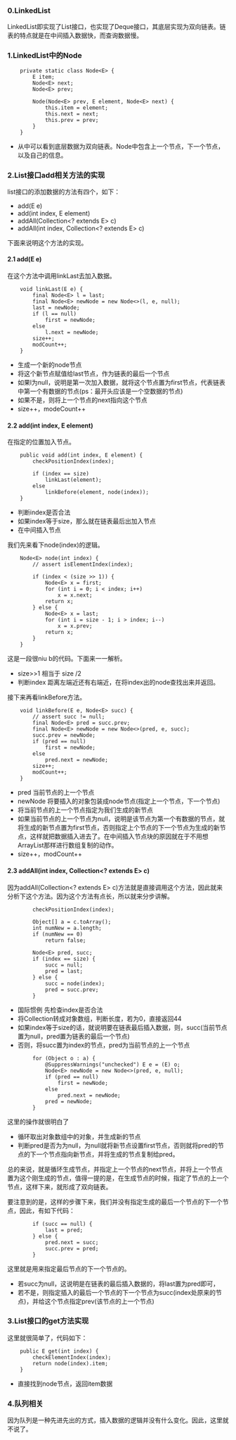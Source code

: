 ### 0.LinkedList
LinkedList即实现了List接口，也实现了Deque接口，其底层实现为双向链表。链表的特点就是在中间插入数据快，而查询数据慢。

### 1.LinkedList中的Node
```
    private static class Node<E> {
        E item;
        Node<E> next;
        Node<E> prev;

        Node(Node<E> prev, E element, Node<E> next) {
            this.item = element;
            this.next = next;
            this.prev = prev;
        }
    }
```

* 从中可以看到底层数据为双向链表。Node中包含上一个节点，下一个节点，以及自己的信息。

### 2.List接口add相关方法的实现
list接口的添加数据的方法有四个，如下：

* add(E e)
* add(int index, E element)
* addAll(Collection<? extends E> c)
* addAll(int index, Collection<? extends E> c)

下面来说明这个方法的实现。

#### 2.1 add(E e)
在这个方法中调用linkLast去加入数据。
```
    void linkLast(E e) {
        final Node<E> l = last;
        final Node<E> newNode = new Node<>(l, e, null);
        last = newNode;
        if (l == null)
            first = newNode;
        else
            l.next = newNode;
        size++;
        modCount++;
    }
```

* 生成一个新的node节点
* 将这个新节点赋值给last节点，作为链表的最后一个节点
* 如果l为null，说明是第一次加入数据，就将这个节点置为first节点，代表链表中第一个有数据的节点(ps：最开头应该是一个空数据的节点)
* 如果不是，则将上一个节点的next指向这个节点
* size++，modeCount++

#### 2.2 add(int index, E element)
在指定的位置加入节点。
```
    public void add(int index, E element) {
        checkPositionIndex(index);

        if (index == size)
            linkLast(element);
        else
            linkBefore(element, node(index));
    }
```

* 判断index是否合法
* 如果index等于size，那么就在链表最后出加入节点
* 在中间插入节点

我们先来看下node(index)的逻辑。
```
    Node<E> node(int index) {
        // assert isElementIndex(index);

        if (index < (size >> 1)) {
            Node<E> x = first;
            for (int i = 0; i < index; i++)
                x = x.next;
            return x;
        } else {
            Node<E> x = last;
            for (int i = size - 1; i > index; i--)
                x = x.prev;
            return x;
        }
    }
```
这是一段很niu b的代码。下面来一一解析。

* size>>1 相当于 size /2
* 判断index 距离左端近还有右端近，在将index出的node查找出来并返回。

接下来再看linkBefore方法。
```
    void linkBefore(E e, Node<E> succ) {
        // assert succ != null;
        final Node<E> pred = succ.prev;
        final Node<E> newNode = new Node<>(pred, e, succ);
        succ.prev = newNode;
        if (pred == null)
            first = newNode;
        else
            pred.next = newNode;
        size++;
        modCount++;
    }
```

* pred  当前节点的上一个节点
* newNode 将要插入的对象包装成node节点(指定上一个节点，下一个节点)
* 将当前节点的上一个节点指定为我们生成的新节点
* 如果当前节点的上一个节点为null，说明是该节点为第一个有数据的节点，就将生成的新节点置为first节点，否则指定上个节点的下一个节点为生成的新节点，这样就把数据插入进去了。在中间插入节点块的原因就在于不用想ArrayList那样进行数组复制的动作。
* size++，modCount++

#### 2.3  addAll(int index, Collection<? extends E> c)

因为addAll(Collection<? extends E> c)方法就是直接调用这个方法，因此就来分析下这个方法。因为这个方法有点长，所以就来分步讲解。
```
        checkPositionIndex(index);

        Object[] a = c.toArray();
        int numNew = a.length;
        if (numNew == 0)
            return false;

        Node<E> pred, succ;
        if (index == size) {
            succ = null;
            pred = last;
        } else {
            succ = node(index);
            pred = succ.prev;
        }
```

* 国际惯例 先检查index是否合法
* 将Collection转成对象数组，判断长度，若为0，直接返回44
* 如果index等于size的话，就说明要在链表最后插入数据，则，succ(当前节点置为null，pred置为链表的最后一个节点)
* 否则，将succ置为index的节点，pred为当前节点的上一个节点

```
        for (Object o : a) {
            @SuppressWarnings("unchecked") E e = (E) o;
            Node<E> newNode = new Node<>(pred, e, null);
            if (pred == null)
                first = newNode;
            else
                pred.next = newNode;
            pred = newNode;
        }
```

这里的操作就很明白了

* 循环取出对象数组中的对象，并生成新的节点
* 判断pred是否为为null，为null就将新节点设置first节点，否则就将pred的节点的下一个节点指向新节点，并将生成的节点复制给pred。

总的来说，就是循环生成节点，并指定上一个节点的next节点，并将上一个节点置为这个刚生成的节点，值得一提的是，在生成节点的时候，指定了节点的上一个节点，这样下来，就形成了双向链表。

要注意到的是，这样的步骤下来，我们并没有指定生成的最后一个节点的下一个节点，因此，有如下代码：

```
        if (succ == null) {
            last = pred;
        } else {
            pred.next = succ;
            succ.prev = pred;
        }
```

这里就是用来指定最后节点的下一个节点的。

* 若succ为null，这说明是在链表的最后插入数据的，将last置为pred即可，
* 若不是，则指定插入的最后一个节点的下一个节点为succ(index处原来的节点)，并给这个节点指定prev(该节点的上一个节点)

### 3.List接口的get方法实现
这里就很简单了，代码如下：
```
    public E get(int index) {
        checkElementIndex(index);
        return node(index).item;
    }
```

* 直接找到node节点，返回item数据

### 4.队列相关
因为队列是一种先进先出的方式，插入数据的逻辑并没有什么变化。因此，这里就不说了。

